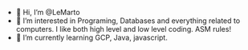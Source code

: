 - 👋 Hi, I’m @LeMarto
- 👀 I’m interested in Programing, Databases and everything related to computers. I like both high level and low level coding. ASM rules!
- 🌱 I’m currently learning GCP, Java, javascript.
